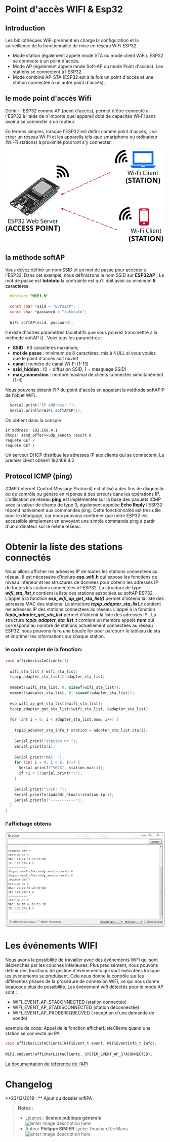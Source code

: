 ﻿# Point d'accès WIFI & Esp32 

## Introduction

Les bibliothèques WiFi prennent en charge la configuration et la surveillance de la fonctionnalité de mise en réseau WiFi ESP32.

 - Mode station (également appelé mode STA ou mode client WiFi). ESP32 se connecte à un point d'accès.
 - Mode AP (également appelé mode Soft-AP ou mode Point d'accès). Les stations se connectent à l'ESP32. 
 - Mode combiné AP-STA (ESP32 est à la fois un point d'accès et une station connectée à un autre point d'accès).

## le mode point d'accès Wifi
Définir l'ESP32 comme AP (point d'accès), permet d'être connecté à l'ESP32 à l'aide de n'importe quel appareil doté de capacités Wi-Fi sans avoir à se connecter à un routeur.

En termes simples, lorsque l'ESP32 est défini comme point d'accès, il va créer un réseau Wi-Fi et les appareils tels-que smartphone ou  ordinateur (Wi-Fi stations) à proximité pourront s'y connecter.
 
 ![PA wifi](/05_Wifi_PA/access-point.png)

## la méthode softAP
Vous devez définir un nom SSID et un mot de passe pour accéder à l'ESP32. Dans cet exemple, nous définissons le nom SSID  sur **ESP32AP** ,  Le mot de passe est **totototo** la  contrainte est qu'il doit avoir au minimum **8 caractères**.
```c
  #include "WiFi.h"
  
  const char *ssid = "ESP32AP";
  const char *password = "totototo";
  
  WiFi.softAP(ssid, password);
```
Il existe  d'autres paramètres facultatifs que vous pouvez transmettre à la méthode softAP () . Voici tous les paramètres :

 - **SSID** : 63 caractères maximum;
 - **mot de passe** : minimum de 8 caractères; mis à NULL si vous voulez que le point d'accès soit ouvert
 - **canal** : numéro de canal Wi-Fi (1-13)
 - **ssid_hidden** : (0 = diffusion SSID, 1 = masquage SSID)
 - **max_connection** : nombre maximal de clients connectés simultanément (1-4)

Nous pouvons obtenir l'IP du point d'accès en appelant la méthode softAPIP de l'objet WiFi .
```c
  Serial.print("IP address: ");
  Serial.println(WiFi.softAPIP());
```
On obtient dans la console
```
IP address: 192.168.4.1
dhcps: send_offer>>udp_sendto result 0
requete GET /
requete GET /
```
Un serveur DHCP distribue les adresses IP aux clients qui se connectent. Le premier client obtient 192.168.4.2

## Protocol ICMP (ping)
ICMP (Internet Control Message Protocol) est utilisé à des fins de diagnostic ou de contrôle ou généré en réponse à des erreurs dans les opérations IP. L'utilisation de réseau  **ping** est implémentée sur la base des paquets ICMP avec la valeur de champ de type 0, également appelée **Echo Reply**
l'ESP32 répond nativement aux commandes ping. Cette fonctionnalité est très utile pour le débogage, car nous pouvons confirmer que notre ESP32 est accessible simplement en envoyant une simple commande ping à partir d'un ordinateur sur le même réseau.

# Obtenir la liste des stations connectés
Nous allons afficher les adresses IP de toutes les stations connectées au réseau.
il est nécessaire d'inclure **esp_wifi.h** qui expose les fonctions de niveau inférieur et les structures de données pour obtenir les adresses IP de toutes les stations connectées à l'ESP32.
La structure de type ***wifi_sta_list_t*** contient la liste des stations associées au softAP ESP32. L'appel à la fonction ***esp_wifi_ap_get_sta_list()*** permet d'obtenir la liste des adresses MAC des stations.
La structure ***tcpip_adapter_sta_list_t*** contient  les adresses IP des stations connectées au réseau.   L'appel à la fonction ***tcpip_adapter_get_sta_list*** permet d'obtenir la liste des adresses IP .
La structure ***tcpip_adapter_sta_list_t*** contient un membre appelé **num** qui correspond au nombre de stations actuellement connectées au réseau ESP32.
nous pouvons faire une boucle for pour parcourir le tableau de sta et imprimer les informations sur chaque station.
### le code complet de la fonction:
```c
void afficherListeClients(){

  wifi_sta_list_t wifi_sta_list;
  tcpip_adapter_sta_list_t adapter_sta_list;

  memset(&wifi_sta_list, 0, sizeof(wifi_sta_list));
  memset(&adapter_sta_list, 0, sizeof(adapter_sta_list));

  esp_wifi_ap_get_sta_list(&wifi_sta_list);
  tcpip_adapter_get_sta_list(&wifi_sta_list, &adapter_sta_list);

  for (int i = 0; i < adapter_sta_list.num; i++) {

    tcpip_adapter_sta_info_t station = adapter_sta_list.sta[i];

    Serial.print("station nr ");
    Serial.println(i);

    Serial.print("MAC: ");
    for (int i = 0; i < 6; i++) {
      Serial.printf("%02X", station.mac[i]);
      if (i < 5)Serial.print(":");
    }

    Serial.print("\nIP: ");
    Serial.println(ip4addr_ntoa(&(station.ip)));
    Serial.println("-----------");
  }
}

```
### l'affichage obtenu
![PA wifi](/05_Wifi_PA/Capture0.JPG)

# Les événements WIFI

Nous avons  la possibilité de travailler avec des événements WiFi qui sont déclenchés par les couches inférieures. Plus précisément, nous pouvons définir des fonctions de gestion d'événements qui sont exécutées lorsque les événements se produisent.  Cela nous donne le contrôle sur les différentes phases de la procédure de connexion WiFi, ce qui nous donne beaucoup plus de possibilité.
Les événement wifi détectés pour le mode AP sont :

 - WIFI_EVENT_AP_STACONNECTED  (station connectée)
 - WIFI_EVENT_AP_STADISCONNECTED (station déconnectée)
 -  WIFI_EVENT_AP_PROBEREQRECVED ( réception d'une demande de sonde)
 

exemple de code:
Appel de la fonction afficherListeClients quand une station se connecte au PA.
```c
void afficherListeClients(WiFiEvent_t event, WiFiEventInfo_t info);

WiFi.onEvent(afficherListeClients, SYSTEM_EVENT_AP_STACONNECTED);
```
[La documentation de référence de l'API](https://docs.espressif.com/projects/esp-idf/en/latest/api-reference/network/esp_wifi.html) 
# Changelog

**23/12/2019 : ** Ajout du dossier wifiPA . 

> **Notes :**


> - Licence : **licence publique générale** ![enter image description here](https://img.shields.io/badge/licence-GPL-green.svg)
> - Auteur **Philippe SIMIER** Lycée Touchard Le Mans
>  ![enter image description here](https://img.shields.io/badge/built-passing-green.svg)
<!-- TOOLBOX 

Génération des badges : https://shields.io/
Génération de ce fichier : https://stackedit.io/editor#


